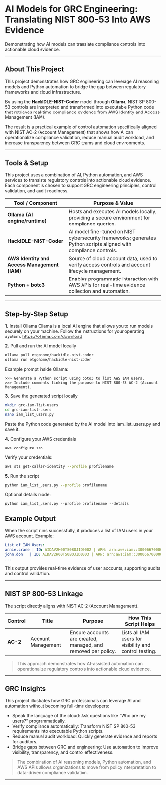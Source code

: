 # AI Models for GRC Engineering: Translating NIST 800-53 Into AWS Evidence

Demonstrating how AI models can translate compliance controls into actionable cloud evidence.

---

## About This Project

This project demonstrates how GRC engineering can leverage AI reasoning models and Python automation to bridge the gap between regulatory frameworks and cloud infrastructure.

By using the **HackIDLE-NIST-Coder** model through **Ollama**, NIST SP 800-53 controls are interpreted and transformed into executable Python code that retrieves real-time compliance evidence from AWS Identity and Access Management (IAM).

The result is a practical example of control automation specifically aligned with NIST AC-2 (Account Management) that shows how AI can operationalize compliance validation, reduce manual audit workload, and increase transparency between GRC teams and cloud environments.

---

## Tools & Setup

This project uses a combination of AI, Python automation, and AWS services to translate regulatory controls into actionable cloud evidence. Each component is chosen to support GRC engineering principles, control validation, and audit readiness.

| Tool / Component                             | Purpose & Value                                                                                         |
| -------------------------------------------- | ------------------------------------------------------------------------------------------------------- |
| **Ollama (AI engine/runtime)**               | Hosts and executes AI models locally, providing a secure environment for compliance queries.            |
| **HackIDLE-NIST-Coder**                      | AI model fine-tuned on NIST cybersecurity frameworks; generates Python scripts aligned with compliance controls. |
| **AWS Identity and Access Management (IAM)** | Source of cloud account data, used to verify access controls and account lifecycle management.          |
| **Python + boto3**                           | Enables programmatic interaction with AWS APIs for real-time evidence collection and automation.        |

---

## Step-by-Step Setup

**1.** Install Ollama
Ollama is a local AI engine that allows you to run models securely on your machine.
Follow the instructions for your operating system: https://ollama.com/download

**2.** Pull and run the AI model locally
```bash
ollama pull etgohome/hackidle-nist-coder
ollama run etgohome/hackidle-nist-coder
```
Example prompt inside Ollama:
```pgsql
>>> Generate a Python script using boto3 to list AWS IAM users.
>>> Include comments linking the purpose to NIST 800-53 AC-2 (Account Management).
```

**3.** Save the generated script locally
```bash
mkdir grc-iam-list-users
cd grc-iam-list-users
nano iam_list_users.py
```

Paste the Python code generated by the AI model into iam_list_users.py and save it.

**4.** Configure your AWS credentials

```bash
aws configure sso
```

Verify your credentials:
```bash
aws sts get-caller-identity --profile profilename
```

**5.** Run the script
```bash
python iam_list_users.py --profile profilename
```

Optional details mode:
```
python iam_list_users.py --profile profilename --details
```

## Example Output

When the script runs successfully, it produces a list of IAM users in your AWS account. Example:
```yaml
List of IAM Users:
annie.crane | ID: AIDAV2H00TS0BOJID0002 | ARN: arn:aws:iam::300066700000:user/annie.crane | Created: 2025-09-11 02:21:42
john.don   | ID: AIDAV2H00TS0BOJID0003 | ARN: arn:aws:iam::300066700000:user/john.don   | Created: 2025-09-10 14:17:09
...
```

This output provides real-time evidence of user accounts, supporting audits and control validation.

---

## NIST SP 800-53 Linkage

The script directly aligns with NIST AC-2 (Account Management).

| Control  | Title              | Purpose                                                       | How This Script Helps                                   |
| -------- | ------------------ | ------------------------------------------------------------- | ------------------------------------------------------- |
| **AC-2** | Account Management | Ensure accounts are created, managed, and removed per policy. | Lists all IAM users for visibility and control testing. |

> This approach demonstrates how AI-assisted automation can operationalize regulatory controls into actionable cloud evidence.

---

## GRC Insights

This project illustrates how GRC professionals can leverage AI and automation without becoming full-time developers:

- Speak the language of the cloud: Ask questions like “Who are my users?” programmatically.
- Verify compliance automatically: Transform NIST SP 800-53 requirements into executable Python scripts.
- Reduce manual audit workload: Quickly generate evidence and reports for auditors.
- Bridge gaps between GRC and engineering: Use automation to improve visibility, transparency, and control effectiveness.

> The combination of AI reasoning models, Python automation, and AWS APIs allows organizations to move from policy interpretation to data-driven compliance validation.

---
